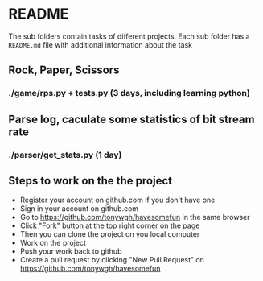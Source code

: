 # README
The sub folders contain tasks of different projects.
Each sub folder has a `README.md` file with additional information about the task

## Rock, Paper, Scissors
### ./game/rps.py + tests.py (3 days, including learning python)

## Parse log, caculate some statistics of bit stream rate
### ./parser/get_stats.py (1 day)

## Steps to work on the the project
* Register your account on github.com if you don't have one
* Sign in your account on github.com
* Go to https://github.com/tonywgh/havesomefun in the same browser
* Click "Fork" button at the top right corner on the page
* Then you can clone the project on you local computer
* Work on the project
* Push your work back to github
* Create a pull request by clicking "New Pull Request" on https://github.com/tonywgh/havesomefun
